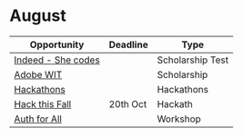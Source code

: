 # August

Opportunity|Deadline|Type
----|-----|-----
[Indeed - She codes](https://shecodesindeed.com/?utm_source=arsh&utm_medium=&utm_campaign=&utm_term=&utm_content=) |  | Scholarship Test
[Adobe WIT](https://research.adobe.com/forms/adobe-india-women-in-technology-scholarship/) |  | Scholarship
[Hackathons](https://youtu.be/BvQA4fOy3lk) |  |Hackathons
[Hack this Fall](https://hackthisfall.tech/) | 20th Oct |Hackath
[Auth for All](https://www.okta.com/developerday/) |  |Workshop



